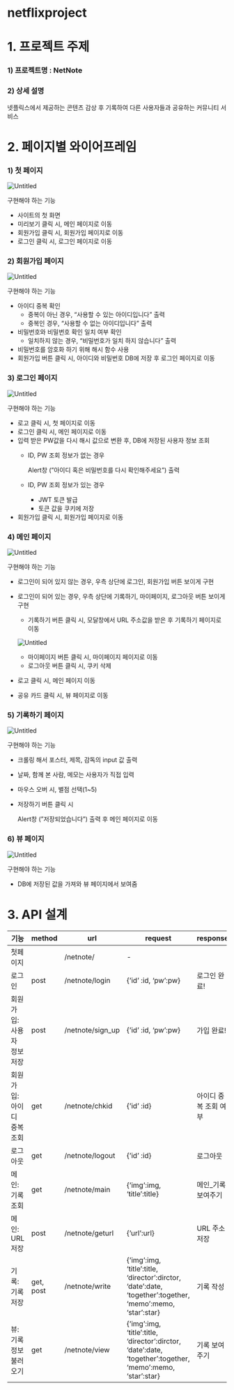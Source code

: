 # netflixproject
# 1. 프로젝트 주제
### 1) 프로젝트명 : NetNote

### 2) 상세 설명

넷플릭스에서 제공하는 콘텐츠 감상 후 기록하여 다른 사용자들과 공유하는 커뮤니티 서비스

# 2. 페이지별 와이어프레임

### 1) 첫 페이지

![Untitled](https://s3-us-west-2.amazonaws.com/secure.notion-static.com/96c88bcd-f301-45fe-a012-2bfc0ce87115/Untitled.png)

구현해야 하는 기능

- 사이트의 첫 화면
- 미리보기 클릭 시, 메인 페이지로 이동
- 회원가입 클릭 시, 회원가입 페이지로 이동
- 로그인 클릭 시, 로그인 페이지로 이동

### 2) 회원가입 페이지

![Untitled](https://s3-us-west-2.amazonaws.com/secure.notion-static.com/0ab50561-69e7-4b1e-aa9b-7791df8e49bc/Untitled.png)

구현해야 하는 기능

- 아이디 중복 확인
    - 중복이 아닌 경우, “사용할 수 있는 아이디입니다” 출력
    - 중복인 경우, “사용할 수 없는 아이디입니다” 출력
- 비밀번호와 비밀번호 확인 일치 여부 확인
    - 일치하지 않는 경우, “비밀번호가 일치 하지 않습니다” 출력
- 비밀번호를 암호화 하기 위해 해시 함수 사용
- 회원가입 버튼 클릭 시, 아이디와 비밀번호 DB에 저장 후 로그인 페이지로 이동

### 3) 로그인 페이지

![Untitled](https://s3-us-west-2.amazonaws.com/secure.notion-static.com/4b510c00-5646-43a4-96cc-f6824917bdab/Untitled.png)

구현해야 하는 기능

- 로고 클릭 시, 첫 페이지로 이동
- 로그인 클릭 시, 메인 페이지로 이동
- 입력 받은 PW값을 다시 해시 값으로 변환 후, DB에 저장된 사용자 정보 조회
    - ID, PW 조회 정보가 없는 경우
        
        Alert창 (”아이디 혹은 비밀번호를 다시 확인해주세요”) 출력
        
    - ID, PW 조회 정보가 있는 경우
        - JWT 토큰 발급
        - 토큰 값을 쿠키에 저장
- 회원가입 클릭 시, 회원가입 페이지로 이동

### 4) 메인 페이지

![Untitled](https://s3-us-west-2.amazonaws.com/secure.notion-static.com/e1536c21-cc12-4dcd-bb6c-a5af1adc9039/Untitled.png)

구현해야 하는 기능

- 로그인이 되어 있지 않는 경우, 우측 상단에 로그인, 회원가입 버튼 보이게 구현
- 로그인이 되어 있는 경우, 우측 상단에 기록하기, 마이페이지, 로그아웃 버튼 보이게 구현
    - 기록하기 버튼 클릭 시, 모달창에서 URL 주소값을 받은 후 기록하기 페이지로 이동
    
    ![Untitled](https://s3-us-west-2.amazonaws.com/secure.notion-static.com/0a4cfd6b-5fdc-4914-acbe-f02241d16e7d/Untitled.png)
    
    - 마이페이지 버튼 클릭 시, 마이페이지 페이지로 이동
    - 로그아웃 버튼 클릭 시, 쿠키 삭제
- 로고 클릭 시, 메인 페이지 이동
- 공유 카드 클릭 시, 뷰 페이지로 이동

### 5) 기록하기 페이지

![Untitled](https://s3-us-west-2.amazonaws.com/secure.notion-static.com/313bc7bb-8118-48cf-a5b8-29d7d151c0fd/Untitled.png)

구현해야 하는 기능

- 크롤링 해서 포스터, 제목, 감독의 input 값 출력
- 날짜, 함께 본 사람, 메모는 사용자가 직접 입력
- 마우스 오버 시, 별점 선택(1~5)
- 저장하기 버튼 클릭 시
    
    Alert창 (”저장되었습니다”) 출력 후 메인 페이지로 이동
    

### 6) 뷰 페이지

![Untitled](https://s3-us-west-2.amazonaws.com/secure.notion-static.com/400eb643-4ee8-4957-8d85-f0f15bbeb54b/Untitled.png)

구현해야 하는 기능

- DB에 저장된 값을 가져와 뷰 페이지에서 보여줌

# 3. API 설계

| 기능 | method | url | request | response |
| --- | --- | --- | --- | --- |
| 첫페이지 |  | /netnote/ | - |  |
| 로그인 | post | /netnote/login | {’id’ :id, ‘pw’:pw} | 로그인 완료! |
| 회원가입: 사용자 정보 저장 | post | /netnote/sign_up | {’id’ :id, ‘pw’:pw} | 가입 완료! |
| 회원가입: 아이디 중복 조회 | get | /netnote/chkid | {’id’ :id} | 아이디 중복 조회 여부 |
| 로그아웃 | get | /netnote/logout | {’id’ :id} | 로그아웃 |
| 메인: 기록 조회 | get | /netnote/main | {’img’:img, ‘title’:title} | 메인_기록 보여주기 |
| 메인: URL 저장 | post | /netnote/geturl | {’url’:url} | URL 주소 저장 |
| 기록: 기록 저장 | get, post | /netnote/write | {’img’:img, ‘title’:title, ‘director’:dirctor, ‘date’:date,  ‘together’:together, ‘memo’:memo, ‘star’:star} | 기록 작성 |
| 뷰: 기록정보 불러오기 | get | /netnote/view | {’img’:img, ‘title’:title, ‘director’:dirctor, ‘date’:date, ‘together’:together, ‘memo’:memo, ‘star’:star} | 기록 보여주기 |
